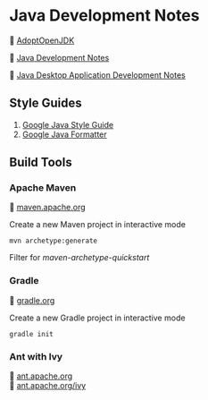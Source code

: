 # Java Development Notes

:link: [AdoptOpenJDK](https://adoptopenjdk.net/)

:notebook_with_decorative_cover: [Java Development Notes](development-docs/programming-and-development/java-development/java-development-notes.md)

:notebook_with_decorative_cover: [Java Desktop Application Development Notes](development-docs/programming-and-development/java-development/desktop-application-development-notes.md)

## Style Guides

1. [Google Java Style Guide](https://google.github.io/styleguide/javaguide.html)
2. [Google Java Formatter](https://github.com/google/google-java-format)

## Build Tools

### Apache Maven

:link: [maven.apache.org](https://maven.apache.org/)

Create a new Maven project in interactive mode

`mvn archetype:generate`

Filter for _maven-archetype-quickstart_

### Gradle

:link: [gradle.org](https://gradle.org/)

Create a new Gradle project in interactive mode

`gradle init`

### Ant with Ivy

:link: [ant.apache.org](http://ant.apache.org/)  
:link: [ant.apache.org/ivy](https://ant.apache.org/ivy/)
